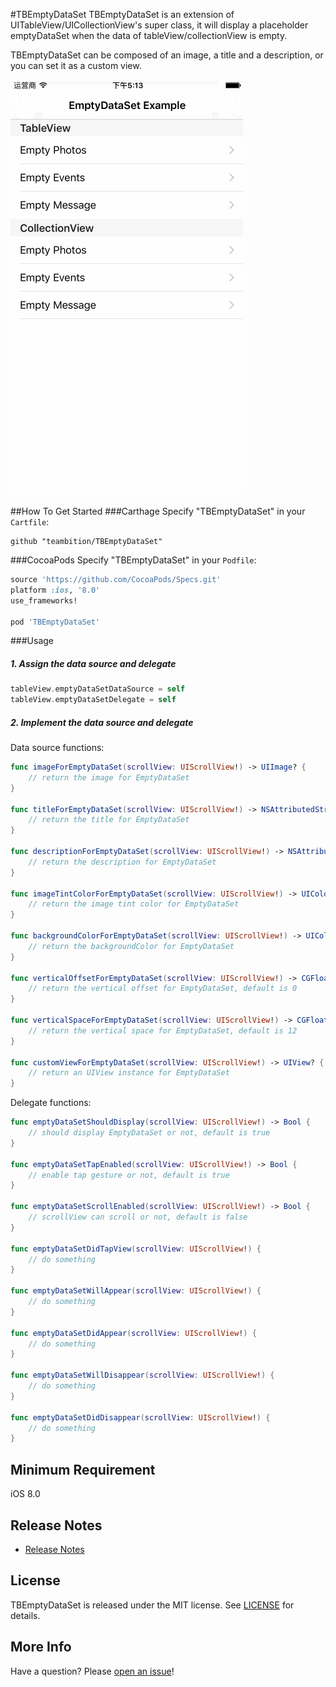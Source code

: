 #TBEmptyDataSet
TBEmptyDataSet is an extension of UITableView/UICollectionView's super class, it will  display a placeholder emptyDataSet when the data of tableView/collectionView is empty.

TBEmptyDataSet can be composed of an image, a title and a description, or you can set it as a custom view.


![Example](Screenshots/Example.gif "Example")


##How To Get Started
###Carthage
Specify "TBEmptyDataSet" in your ```Cartfile```:
```ogdl 
github "teambition/TBEmptyDataSet"
```

###CocoaPods
Specify "TBEmptyDataSet" in your ```Podfile```:
```ruby 
source 'https://github.com/CocoaPods/Specs.git'
platform :ios, '8.0'
use_frameworks!

pod 'TBEmptyDataSet'
```

###Usage
##### 1.  Assign the data source and delegate
```swift
tableView.emptyDataSetDataSource = self
tableView.emptyDataSetDelegate = self
```
##### 2.  Implement the data source and delegate
Data source functions:
```swift 
func imageForEmptyDataSet(scrollView: UIScrollView!) -> UIImage? {
    // return the image for EmptyDataSet
}

func titleForEmptyDataSet(scrollView: UIScrollView!) -> NSAttributedString? {
    // return the title for EmptyDataSet
}

func descriptionForEmptyDataSet(scrollView: UIScrollView!) -> NSAttributedString? {
    // return the description for EmptyDataSet
}

func imageTintColorForEmptyDataSet(scrollView: UIScrollView!) -> UIColor? {
    // return the image tint color for EmptyDataSet
}

func backgroundColorForEmptyDataSet(scrollView: UIScrollView!) -> UIColor? {
    // return the backgroundColor for EmptyDataSet
}

func verticalOffsetForEmptyDataSet(scrollView: UIScrollView!) -> CGFloat {
    // return the vertical offset for EmptyDataSet, default is 0
}

func verticalSpaceForEmptyDataSet(scrollView: UIScrollView!) -> CGFloat {
    // return the vertical space for EmptyDataSet, default is 12
}

func customViewForEmptyDataSet(scrollView: UIScrollView!) -> UIView? {
    // return an UIView instance for EmptyDataSet
}
``` 
Delegate functions:
```swift
func emptyDataSetShouldDisplay(scrollView: UIScrollView!) -> Bool {
    // should display EmptyDataSet or not, default is true
}

func emptyDataSetTapEnabled(scrollView: UIScrollView!) -> Bool {
    // enable tap gesture or not, default is true
}

func emptyDataSetScrollEnabled(scrollView: UIScrollView!) -> Bool {
    // scrollView can scroll or not, default is false
}

func emptyDataSetDidTapView(scrollView: UIScrollView!) {
    // do something
}

func emptyDataSetWillAppear(scrollView: UIScrollView!) {
    // do something
}

func emptyDataSetDidAppear(scrollView: UIScrollView!) {
    // do something
}

func emptyDataSetWillDisappear(scrollView: UIScrollView!) {
    // do something
}

func emptyDataSetDidDisappear(scrollView: UIScrollView!) {
    // do something
}
```

## Minimum Requirement
iOS 8.0

## Release Notes
* [Release Notes](https://github.com/teambition/TBEmptyDataSet/releases)

## License
TBEmptyDataSet is released under the MIT license. See [LICENSE](https://github.com/teambition/TBEmptyDataSet/blob/master/LICENSE.md) for details.

## More Info
Have a question? Please [open an issue](https://github.com/teambition/TBEmptyDataSet/issues/new)!